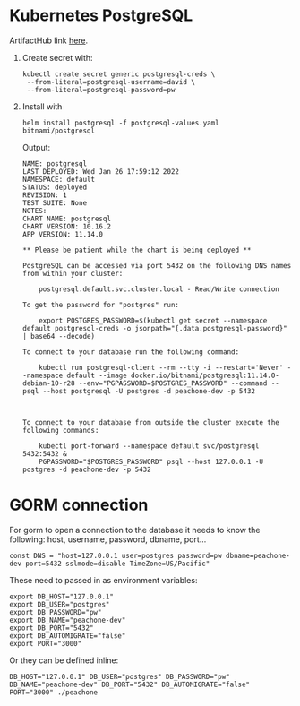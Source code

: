 # Kubernetes PostgreSQL
ArtifactHub link [here](https://artifacthub.io/packages/helm/bitnami/postgresql).

1. Create secret with:

    ```
    kubectl create secret generic postgresql-creds \
     --from-literal=postgresql-username=david \
     --from-literal=postgresql-password=pw
    ```
    
2. Install with 

    ```
    helm install postgresql -f postgresql-values.yaml bitnami/postgresql
    ```

    Output:

    ```
    NAME: postgresql
    LAST DEPLOYED: Wed Jan 26 17:59:12 2022
    NAMESPACE: default
    STATUS: deployed
    REVISION: 1
    TEST SUITE: None
    NOTES:
    CHART NAME: postgresql
    CHART VERSION: 10.16.2
    APP VERSION: 11.14.0

    ** Please be patient while the chart is being deployed **

    PostgreSQL can be accessed via port 5432 on the following DNS names from within your cluster:

        postgresql.default.svc.cluster.local - Read/Write connection

    To get the password for "postgres" run:

        export POSTGRES_PASSWORD=$(kubectl get secret --namespace default postgresql-creds -o jsonpath="{.data.postgresql-password}" | base64 --decode)

    To connect to your database run the following command:

        kubectl run postgresql-client --rm --tty -i --restart='Never' --namespace default --image docker.io/bitnami/postgresql:11.14.0-debian-10-r28 --env="PGPASSWORD=$POSTGRES_PASSWORD" --command -- psql --host postgresql -U postgres -d peachone-dev -p 5432



    To connect to your database from outside the cluster execute the following commands:

        kubectl port-forward --namespace default svc/postgresql 5432:5432 &
        PGPASSWORD="$POSTGRES_PASSWORD" psql --host 127.0.0.1 -U postgres -d peachone-dev -p 5432
    ```

# GORM connection

For gorm to open a connection to the database it needs to know the following: host, username, password, dbname, port... 

```
const DNS = "host=127.0.0.1 user=postgres password=pw dbname=peachone-dev port=5432 sslmode=disable TimeZone=US/Pacific"
```

These need to passed in as environment variables:

```
export DB_HOST="127.0.0.1"
export DB_USER="postgres"
export DB_PASSWORD="pw"
export DB_NAME="peachone-dev"
export DB_PORT="5432"
export DB_AUTOMIGRATE="false"
export PORT="3000"
```

Or they can be defined inline:

```
DB_HOST="127.0.0.1" DB_USER="postgres" DB_PASSWORD="pw" DB_NAME="peachone-dev" DB_PORT="5432" DB_AUTOMIGRATE="false" PORT="3000" ./peachone
```
